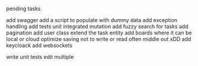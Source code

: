 pending tasks 

add swagger 
add a script to populate with dummy data
add exception handling
add tests
    unit
    integrated
    mutation 
add fuzzy search for tasks
add pagination
add user class
extend the task entity
add boards where it can be local or cloud
optimize saving not to write or read often
middle out xDD
add keycloack 
add websockets

write unit tests
edit multiple
